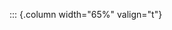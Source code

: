 <!-- Copyright (C) 2024  Kevin Sandom -->
<!-- Begin a new column of width 65%. -->

::: {.column width="65%" valign="t"}
